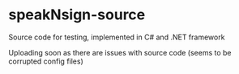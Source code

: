 # speakNsign-source
Source code for testing, implemented in C# and .NET framework





Uploading soon as there are issues with source code (seems to be corrupted config files)
